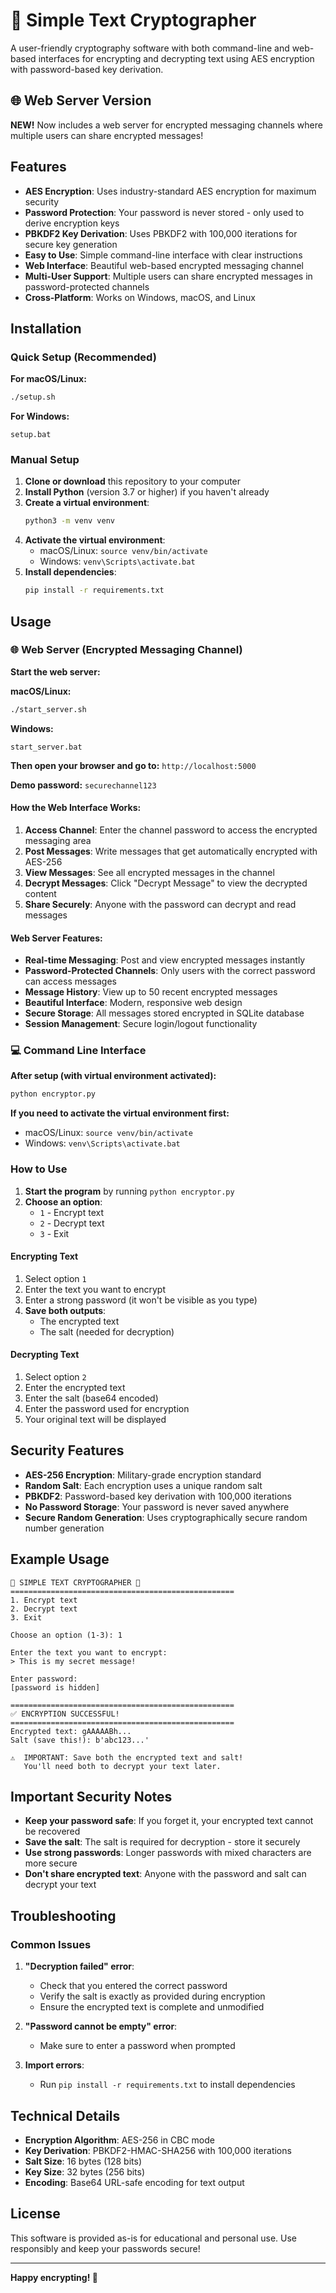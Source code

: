 # 🔐 Simple Text Cryptographer

A user-friendly cryptography software with both command-line and web-based interfaces for encrypting and decrypting text using AES encryption with password-based key derivation.

## 🌐 Web Server Version

**NEW!** Now includes a web server for encrypted messaging channels where multiple users can share encrypted messages!

## Features

- **AES Encryption**: Uses industry-standard AES encryption for maximum security
- **Password Protection**: Your password is never stored - only used to derive encryption keys
- **PBKDF2 Key Derivation**: Uses PBKDF2 with 100,000 iterations for secure key generation
- **Easy to Use**: Simple command-line interface with clear instructions
- **Web Interface**: Beautiful web-based encrypted messaging channel
- **Multi-User Support**: Multiple users can share encrypted messages in password-protected channels
- **Cross-Platform**: Works on Windows, macOS, and Linux

## Installation

### Quick Setup (Recommended)

**For macOS/Linux:**
```bash
./setup.sh
```

**For Windows:**
```batch
setup.bat
```

### Manual Setup

1. **Clone or download** this repository to your computer
2. **Install Python** (version 3.7 or higher) if you haven't already
3. **Create a virtual environment**:
   ```bash
   python3 -m venv venv
   ```
4. **Activate the virtual environment**:
   - macOS/Linux: `source venv/bin/activate`
   - Windows: `venv\Scripts\activate.bat`
5. **Install dependencies**:
   ```bash
   pip install -r requirements.txt
   ```

## Usage

### 🌐 Web Server (Encrypted Messaging Channel)

**Start the web server:**

**macOS/Linux:**
```bash
./start_server.sh
```

**Windows:**
```batch
start_server.bat
```

**Then open your browser and go to:** `http://localhost:5000`

**Demo password:** `securechannel123`

#### How the Web Interface Works:
1. **Access Channel**: Enter the channel password to access the encrypted messaging area
2. **Post Messages**: Write messages that get automatically encrypted with AES-256
3. **View Messages**: See all encrypted messages in the channel
4. **Decrypt Messages**: Click "Decrypt Message" to view the decrypted content
5. **Share Securely**: Anyone with the password can decrypt and read messages

#### Web Server Features:
- **Real-time Messaging**: Post and view encrypted messages instantly
- **Password-Protected Channels**: Only users with the correct password can access messages
- **Message History**: View up to 50 recent encrypted messages
- **Beautiful Interface**: Modern, responsive web design
- **Secure Storage**: All messages stored encrypted in SQLite database
- **Session Management**: Secure login/logout functionality

### 💻 Command Line Interface

**After setup (with virtual environment activated):**
```bash
python encryptor.py
```

**If you need to activate the virtual environment first:**
- macOS/Linux: `source venv/bin/activate`
- Windows: `venv\Scripts\activate.bat`

### How to Use

1. **Start the program** by running `python encryptor.py`
2. **Choose an option**:
   - `1` - Encrypt text
   - `2` - Decrypt text  
   - `3` - Exit

#### Encrypting Text

1. Select option `1`
2. Enter the text you want to encrypt
3. Enter a strong password (it won't be visible as you type)
4. **Save both outputs**:
   - The encrypted text
   - The salt (needed for decryption)

#### Decrypting Text

1. Select option `2`
2. Enter the encrypted text
3. Enter the salt (base64 encoded)
4. Enter the password used for encryption
5. Your original text will be displayed

## Security Features

- **AES-256 Encryption**: Military-grade encryption standard
- **Random Salt**: Each encryption uses a unique random salt
- **PBKDF2**: Password-based key derivation with 100,000 iterations
- **No Password Storage**: Your password is never saved anywhere
- **Secure Random Generation**: Uses cryptographically secure random number generation

## Example Usage

```
🔐 SIMPLE TEXT CRYPTOGRAPHER 🔐
==================================================
1. Encrypt text
2. Decrypt text
3. Exit

Choose an option (1-3): 1

Enter the text you want to encrypt:
> This is my secret message!

Enter password: 
[password is hidden]

==================================================
✅ ENCRYPTION SUCCESSFUL!
==================================================
Encrypted text: gAAAAABh...
Salt (save this!): b'abc123...'

⚠️  IMPORTANT: Save both the encrypted text and salt!
   You'll need both to decrypt your text later.
```

## Important Security Notes

- **Keep your password safe**: If you forget it, your encrypted text cannot be recovered
- **Save the salt**: The salt is required for decryption - store it securely
- **Use strong passwords**: Longer passwords with mixed characters are more secure
- **Don't share encrypted text**: Anyone with the password and salt can decrypt your text

## Troubleshooting

### Common Issues

1. **"Decryption failed" error**: 
   - Check that you entered the correct password
   - Verify the salt is exactly as provided during encryption
   - Ensure the encrypted text is complete and unmodified

2. **"Password cannot be empty" error**:
   - Make sure to enter a password when prompted

3. **Import errors**:
   - Run `pip install -r requirements.txt` to install dependencies

## Technical Details

- **Encryption Algorithm**: AES-256 in CBC mode
- **Key Derivation**: PBKDF2-HMAC-SHA256 with 100,000 iterations
- **Salt Size**: 16 bytes (128 bits)
- **Key Size**: 32 bytes (256 bits)
- **Encoding**: Base64 URL-safe encoding for text output

## License

This software is provided as-is for educational and personal use. Use responsibly and keep your passwords secure!

---

**Happy encrypting! 🔐**
